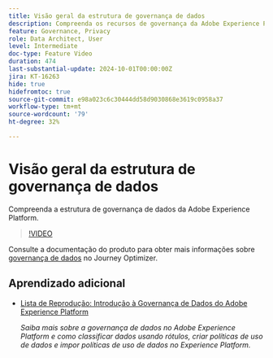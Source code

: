 ```yaml
---
title: Visão geral da estrutura de governança de dados
description: Compreenda os recursos de governança da Adobe Experience Platform.
feature: Governance, Privacy
role: Data Architect, User
level: Intermediate
doc-type: Feature Video
duration: 474
last-substantial-update: 2024-10-01T00:00:00Z
jira: KT-16263
hide: true
hidefromtoc: true
source-git-commit: e98a023c6c30444dd58d9030868e3619c0958a37
workflow-type: tm+mt
source-wordcount: '79'
ht-degree: 32%

---
```



# Visão geral da estrutura de governança de dados

Compreenda a estrutura de governança de dados da Adobe Experience Platform.

>[!VIDEO](https://video.tv.adobe.com/v/29708/?learn=on)

Consulte a documentação do produto para obter mais informações sobre [governança de dados](https://experienceleague.adobe.com/en/docs/journey-optimizer/using/privacy/action-privacy-restricted) no Journey Optimizer.

## Aprendizado adicional

* [Lista de Reprodução: Introdução à Governança de Dados do Adobe Experience Platform](https://experienceleague.adobe.com/pt-br/playlists/experience-platform-get-started-with-data-governance)

  *Saiba mais sobre a governança de dados no Adobe Experience Platform e como classificar dados usando rótulos, criar políticas de uso de dados e impor políticas de uso de dados no Experience Platform.*
